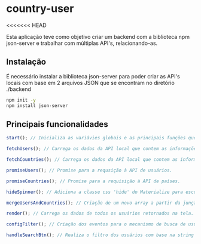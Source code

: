 # country-user

<<<<<<< HEAD

Esta aplicação teve como objetivo criar um backend com a biblioteca npm json-server e trabalhar com múltiplas API's, relacionando-as.

## Instalação

É necessário instalar a biblioteca json-server para poder criar as API's locais com base em 2 arquivos JSON que se encontram no diretório ./backend

```bash
npm init -y
npm install json-server
```

## Principais funcionalidades

```javascript
start(); // Inicializa as variávies globais e as principais funções que envolvem requisiçoes na aplicação logo após o carregamento da página. Para isso, foi utilziado atributo defer na tag <script> no documento index.html.

fetchUsers(); // Carrega os dados da API local que contem as informações referentes aos usuários.

fetchCountries(); // Carrega os dados da API local que contem as informações referentes a todos os países.

promiseUsers(); // Promise para a requsição à API de usuários.

promiseCountries(); // Promise para a requisição à API de países.

hideSpinner(); // Adiciona a classe css 'hide' do Materialize para esconder o spinner após o carregamento das requisições na função start().

mergeUsersAndCountries(); // Criação de um novo array a partir da junção dos dados retornados de ambas as API's. Esse laço é feito a partir dos dados { nat } retornado dos usuários e { alpha2Code } retornado dos países.

render(); // Carrega os dados de todos os usuários retornados na tela.

configFilter(); // Criação dos eventos para o mecanismo de busca de usuários. Essa função cria eventos tanto para o input[text] quando para o botão de busca.

handleSearchBtn(); // Realiza o filtro dos usuários com base na string digitada no input.
```
